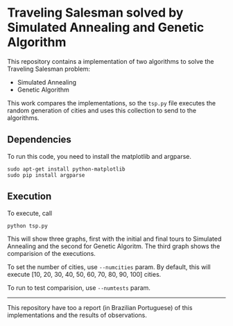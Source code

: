 # Traveling Salesman solved by Simulated Annealing and Genetic Algorithm

This repository contains a implementation of two algorithms to solve the Traveling Salesman problem:

* Simulated Annealing
* Genetic Algorithm

This work compares the implementations, so the ```tsp.py``` file executes the random generation of cities and uses this collection to send to the algorithms.

## Dependencies

To run this code, you need to install the matplotlib and argparse.

```
sudo apt-get install python-matplotlib
sudo pip install argparse
```

## Execution

To execute, call

``` python tsp.py ```

This will show three graphs, first with the initial and final tours to Simulated Annealing and the second for Genetic Algoritm. The third graph shows the comparision of the executions.

To set the number of cities, use ```--numcities``` param. By default, this will execute [10, 20, 30, 40, 50, 60, 70, 80, 90, 100] cities.

To run to test comparision, use ```--numtests``` param.

-------

This repository have too a report (in Brazilian Portuguese) of this implementations and the results of observations.
